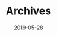 ---
title: "Archives"
date: 2019-05-28
layout: "archives"
slug: "archives"
menu:
  main:
    weight: -50
    params: 
      icon: archives
---